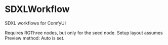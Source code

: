 # SDXLWorkflow
SDXL workflows for ComfyUI

Requires RGThree nodes, but only for the seed node.
Setup layout assumes Preview method: Auto is set.

